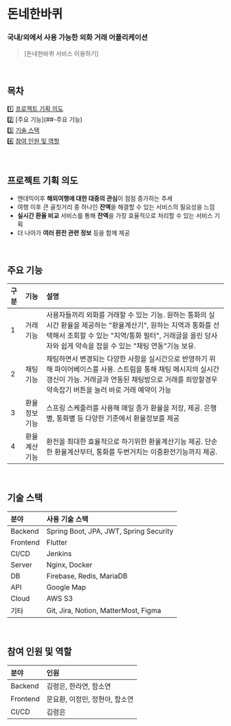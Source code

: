 # 돈네한바퀴
### 국내/외에서 사용 가능한 외화 거래 어플리케이션
> [돈네한바퀴 서비스 이용하기]

<br>

## **목차**

1️⃣ [프로젝트 기획 의도](##-프로젝트-기획-의도)
<br/>
2️⃣ [주요 기능](##-주요 기능)
<br/>
3️⃣ [기술 스택](##-기술-스택)
<br/>
4️⃣ [참여 인원 및 역할](##-참여-인원-및-역할)

<br>

## 프로젝트 기획 의도

- 엔데믹이후 **해외여행에 대한 대중의 관심**이 점점 증가하는 추세
- 여행 이후 큰 골칫거리 중 하나인 **잔액**을 해결할 수 있는 서비스의 필요성을 느낌
- **실시간 환율 비교** 서비스를 통해 **잔액**을 가장 효율적으로 처리할 수 있는 서비스 기획
- 더 나아가 **여러 환전 관련 정보** 등을 함께 제공

<br>

## 주요 기능
|구분|기능|설명|
|:---|:---|:---|
|1|거래기능|사용자들끼리 외화를 거래할 수 있는 기능. 원하는 통화의 실시간 환율을 제공하는 "환율계산기", 원하는 지역과 통화를 선택해서 조회할 수 있는 "지역/통화 필터", 거래글을 올린 당사자와 쉽게 약속을 잡을 수 있는 "채팅 연동"기능 보유.|
|2|채팅 기능|채팅하면서 변경되는 다양한 사항을 실시간으로 반영하기 위해 파이어베이스를 사용. 스트림을 통해 채팅 메시지의 실시간 갱신이 가능. 거래글과 연동된 채팅방으로 거래를 희망할경우 약속잡기 버튼을 눌러 바로 거래 예약이 가능|
|3|환율정보기능|스프링 스케줄러를 사용해 매일 종가 환율을 저장, 제공. 은행별, 통화별 등 다양한 기준에서 환율정보를 제공|
|4|환율계산기능|환전을 최대한 효율적으로 하기위한 환율계산기능 제공. 단순한 환율계산부터, 통화를 두번거치는 이중환전기능까지 제공.|

<br>

## 기술 스택
|분야|사용 기술 스택|
|:---|:---|
|Backend|Spring Boot, JPA, JWT, Spring Security|
|Frontend|Flutter|
|CI/CD|Jenkins|
|Server|Nginx, Docker|
|DB|Firebase, Redis, MariaDB|
|API|Google Map|
|Cloud|AWS S3|
|기타|Git, Jira, Notion, MatterMost, Figma|
<br>

## 참여 인원 및 역할
|분야|인원|
|:---|:---|
|Backend|김령은, 한라연, 함소연|
|Frontend|문요환, 이정민, 정현아, 함소연|
|CI/CD|김령은|

